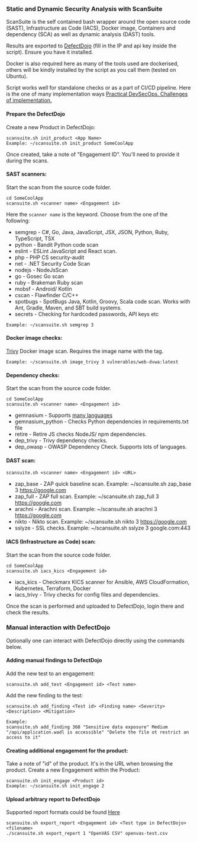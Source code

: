 
### Static and Dynamic Security Analysis with ScanSuite 

ScanSuite is the self contained bash wrapper around the open source code (SAST), Infrastructure as Code (IACS), Docker image, Containers and dependency (SCA) as well as dynamic analysis (DAST) tools.

Results are exported to [DefectDojo](https://github.com/DefectDojo/django-DefectDojo) (fill in the IP and api key inside the script). Ensure you have it installed. 

Docker is also required here as many of the tools used are dockerised, others will be kindly installed by the script as you call them (tested on Ubuntu).

Script works well for standalone checks or as a part of CI/CD pipeline. Here is the one of many implementation ways [Practical DevSecOps. Challenges of implementation.](https://github.com/cepxeo/presentations/blob/master/Practical_DevSecOps.pdf)

#### Prepare the DefectDojo

Create a new Product in DefectDojo:

```
scansuite.sh init_product <App Name>
Example: ~/scansuite.sh init_product SomeCoolApp
```

Once created, take a note of "Engagement ID". You'll need to provide it during the scans.

#### SAST scanners:

Start the scan from the source code folder.

```
cd SomeCoolApp
scansuite.sh <scanner name> <Engagement id> 
```
Here the `scanner name` is the keyword. Choose from the one of the following:

* semgrep     - C#, Go, Java, JavaScript, JSX, JSON, Python, Ruby, TypeScript, TSX
* python      - Bandit Python code scan
* eslint      - ESLint JavaScript and React scan.
* php         - PHP CS security-audit
* net         - .NET Security Code Scan
* nodejs      - NodeJsScan
* go          - Gosec Go scan
* ruby        - Brakeman Ruby scan
* mobsf       - Android/ Kotlin
* cscan       - Flawfinder C/C++
* spotbugs    - SpotBugs Java, Kotlin, Groovy, Scala code scan. Works with Ant, Gradle, Maven, and SBT build systems.
* secrets     - Checking for hardcoded passwords, API keys etc

```
Example: ~/scansuite.sh semgrep 3
```

#### Docker image checks:

[Trivy](https://github.com/aquasecurity/trivy) Docker image scan. Requires the image name with the tag.

```
Example: ~/scansuite.sh image_trivy 3 vulnerables/web-dvwa:latest                  
```

#### Dependency checks:

Start the scan from the source code folder.

```
cd SomeCoolApp
scansuite.sh <scanner name> <Engagement id> 
```

* gemnasium   - Supports [many languages](https://docs.gitlab.com/ee/user/application_security/dependency_scanning/)
* gemnasium_python - Checks Python dependencies in requirements.txt file
* retire      - Retire JS checks NodeJS/ npm dependencies.
* dep_trivy   - Trivy dependency checks.
* dep_owasp   - OWASP Dependency Check. Supports lots of languages.

#### DAST scan:

```
scansuite.sh <scanner name> <Engagement id> <URL>
```

* zap_base     - ZAP quick baseline scan. Example: ~/scansuite.sh zap_base 3 https://google.com
* zap_full     - ZAP full scan. Example: ~/scansuite.sh zap_full 3 https://google.com
* arachni     - Arachni scan. Example: ~/scansuite.sh arachni 3 https://google.com
* nikto       - Nikto scan. Example: ~/scansuite.sh nikto 3 https://google.com
* sslyze      - SSL checks. Example: ~/scansuite.sh sslyze 3 google.com:443

#### IACS (Infrastructure as Code) scan:

Start the scan from the source code folder.

```
cd SomeCoolApp
scansuite.sh iacs_kics <Engagement id> 
```

* iacs_kics - Checkmarx KICS scanner for Ansible, AWS CloudFormation, Kubernetes, Terraform, Docker
* iacs_trivy - Trivy checks for config files and dependencies.

Once the scan is performed and uploaded to DefectDojo, login there and check the results.

### Manual interaction with DefectDojo

Optionally one can interact with DefectDojo directly using the commands below.

#### Adding manual findings to DefectDojo

Add the new test to an engagement:

```
scansuite.sh add_test <Engagement id> <Test name>
```

Add the new finding to the test:

```
scansuite.sh add_finding <Test id> <Finding name> <Severity> <Description> <Mitigation>

Example:
scansuite.sh add_finding 368 "Sensitive data exposure" Medium "/api/application.wadl is accessible" "Delete the file ot restrict an access to it"
```

#### Creating additional engagement for the product:

Take a note of "id" of the product. It's in the URL when browsing the product. 
Create a new Engagement within the Product:

```
scansuite.sh init_engage <Product id>        
Example: ~/scansuite.sh init_engage 2
```

#### Upload arbitrary report to DefectDojo

Supported report formats could be found [Here](https://defectdojo.github.io/django-DefectDojo/integrations/parsers/)

```
scansuite.sh export_report <Engagement id> <Test type in DefectDojo> <filename>
./scansuite.sh export_report 1 "OpenVAS CSV" openvas-test.csv
```